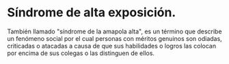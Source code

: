 # Síndrome de alta exposición.

También llamado "síndrome de la amapola alta", es un término que describe un fenómeno social por el cual personas con méritos genuinos son odiadas, criticadas o atacadas a causa de que sus habilidades o logros las colocan por encima de sus colegas o las distinguen de ellos.


